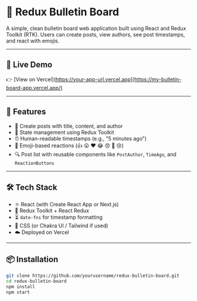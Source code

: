 # 📰 Redux Bulletin Board

A simple, clean bulletin board web application built using React and Redux Toolkit (RTK). Users can create posts, view authors, see post timestamps, and react with emojis.

---

## 🚀 Live Demo

👉 [View on Vercel](https://your-app-url.vercel.app](https://my-bulletin-board-app.vercel.app/)

---

## 🔧 Features

- 📝 Create posts with title, content, and author
- 🧠 State management using Redux Toolkit
- ⏰ Human-readable timestamps (e.g., "5 minutes ago")
- 💬 Emoji-based reactions (👍 😮 ❤️ 😂 😠 🤢 😢)
- 🔍 Post list with reusable components like `PostAuthor`, `TimeAgo`, and `ReactionButtons`

---

## 🛠️ Tech Stack

- ⚛️ React (with Create React App or Next.js)
- 🔁 Redux Toolkit + React Redux
- ⏳ `date-fns` for timestamp formatting
- 💅 CSS (or Chakra UI / Tailwind if used)
- ☁️ Deployed on Vercel

---

## 📦 Installation

```bash
git clone https://github.com/yourusername/redux-bulletin-board.git
cd redux-bulletin-board
npm install
npm start
